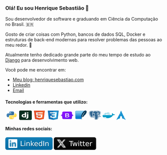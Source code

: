 ### Olá! Eu sou Henrique Sebastião 👋

Sou desenvolvedor de software e graduando em Ciência da Computação no Brasil. 🇧🇷

Gosto de criar coisas com Python, bancos de dados SQL, Docker e estruturas de back-end modernas para resolver problemas das pessoas ao meu redor. 🚀

Atualmente tenho dedicado grande parte do meu tempo de estudo ao [Django](https://www.djangoproject.com/) para desenvolvimento web.

Você pode me encontrar em:

* [Meu blog: henriquesebastiao.com](https://henriquesebastiao.com)
* [Linkedin](https://www.linkedin.com/in/henriquesebastiao/)
* [Email](mailto:contato@henriquesebastiao.com)

<!-- Ícones de Tecnologias -->
<div style="display: inline_block">
  <h4>Tecnologias e ferramentas que utilizo:</h4>
  <img align="center" alt="Python" height="30" width="40" src="img/python-original.svg">
  <img align="center" alt="Django" height="30" width="40" src="img/django.svg">
  <img align="center" alt="HTML" height="30" width="40" src="img/html5-original.svg">
  <img align="center" alt="CSS" height="30" width="40" src="img/css3-original.svg">
  <img align="center" alt="Bootstrap" height="30" width="40" src="img/bootstrap-original.svg">
  <img align="center" alt="SQLite" height="30" width="40" src="img/sqlite-original.svg">
  <img align="center" alt="PostgreSQL" height="30" width="40" src="img/postgresql-plain.svg">
  <img align="center" alt="Docker" height="30" width="40" src="img/docker-plain.svg">
  <img align="center" alt="Docker" width="30px" src="img/arch.png">
</div>

<!-- Minhas redes sociais -->
<!-- LINKEDIN -->
<div style="display: inline_block">
  <h4>Minhas redes sociais:</h4>
  <a href="https://www.linkedin.com/in/henriquesebastiao/" target="_blank"><img src="img/linkedIn.svg" target="_blank"></a>
  <!-- HACKER RANK -->
  <a href="https://twitter.com/hick_hs" target="_blank"><img src="img/twitter.svg" target="_blank"></a>
</div>
